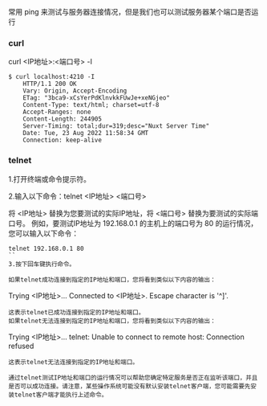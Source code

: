 常用 ping 来测试与服务器连接情况，但是我们也可以测试服务器某个端口是否运行

### curl
curl <IP地址>:<端口号> -I
```
$ curl localhost:4210 -I
    HTTP/1.1 200 OK
    Vary: Origin, Accept-Encoding
    ETag: "3bca9-xCsYerPdKlnvkkFUwJe+xeNGjeo"
    Content-Type: text/html; charset=utf-8
    Accept-Ranges: none
    Content-Length: 244905
    Server-Timing: total;dur=319;desc="Nuxt Server Time"
    Date: Tue, 23 Aug 2022 11:58:34 GMT
    Connection: keep-alive
```
### telnet
1.打开终端或命令提示符。

2.输入以下命令：telnet <IP地址> <端口号>

将 <IP地址> 替换为您要测试的实际IP地址，将 <端口号> 替换为要测试的实际端口号。
例如，要测试IP地址为 192.168.0.1 的主机上的端口号为 80 的运行情况，您可以输入以下命令：
```
telnet 192.168.0.1 80
``
3.按下回车键执行命令。

如果telnet成功连接到指定的IP地址和端口，您将看到类似以下内容的输出：
```
Trying <IP地址>...
Connected to <IP地址>.
Escape character is '^]'.
```
这表示telnet已成功连接到指定的IP地址和端口。
如果telnet无法连接到指定的IP地址和端口，您将看到类似以下内容的输出：
```
Trying <IP地址>...
telnet: Unable to connect to remote host: Connection refused
```
这表示telnet无法连接到指定的IP地址和端口。

通过telnet测试IP地址和端口的运行情况可以帮助您确定特定服务是否正在监听该端口，并且是否可以成功连接。请注意，某些操作系统可能没有默认安装telnet客户端，您可能需要先安装telnet客户端才能执行上述命令。